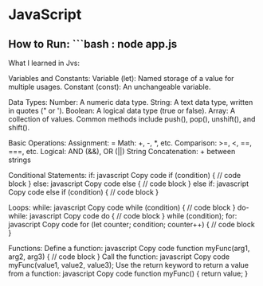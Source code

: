 # JavaScript

## How to Run: ```bash : node app.js

What I learned in Jvs:

Variables and Constants:
Variable (let): Named storage of a value for multiple usages.
Constant (const): An unchangeable variable.


Data Types:
Number: A numeric data type.
String: A text data type, written in quotes (" or ').
Boolean: A logical data type (true or false).
Array: A collection of values. Common methods include push(), pop(), unshift(), and shift().


Basic Operations:
Assignment: =
Math: +, -, *, etc.
Comparison: >=, <, ==, ===, etc.
Logical: AND (&&), OR (||)
String Concatenation: + between strings


Conditional Statements:
if:
javascript
Copy code
if (condition) {
    // code block
}
else:
javascript
Copy code
else {
    // code block
}
else if:
javascript
Copy code
else if (condition) {
    // code block
}


Loops:
while:
javascript
Copy code
while (condition) {
    // code block
}
do-while:
javascript
Copy code
do {
    // code block
} while (condition);
for:
javascript
Copy code
for (let counter; condition; counter++) {
    // code block
}


Functions:
Define a function:
javascript
Copy code
function myFunc(arg1, arg2, arg3) {
    // code block
}
Call the function:
javascript
Copy code
myFunc(value1, value2, value3);
Use the return keyword to return a value from a function:
javascript
Copy code
function myFunc() {
    return value;
}

